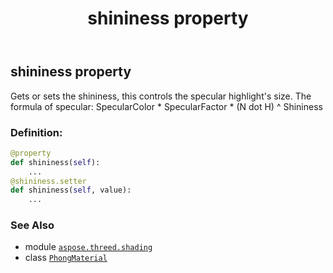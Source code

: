 ﻿---
title: shininess property
second_title: Aspose.3D for Python via .NET API References
description: 
type: docs
weight: 210
url: /python-net/aspose.threed.shading/phongmaterial/shininess/
is_root: false
---

## shininess property


Gets or sets the shininess, this controls the specular highlight's size.
The formula of specular:
SpecularColor * SpecularFactor * (N dot H) ^ Shininess
### Definition:
```python
@property
def shininess(self):
    ...
@shininess.setter
def shininess(self, value):
    ...
```

### See Also
* module [`aspose.threed.shading`](../../)
* class [`PhongMaterial`](/3d/python-net/aspose.threed.shading/phongmaterial)
